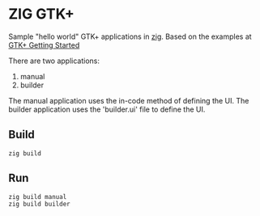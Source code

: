 # ZIG GTK+

Sample "hello world" GTK+ applications in [zig](https://ziglang.org/). Based on the examples at [GTK+ Getting Started](https://developer.gnome.org/gtk3/stable/gtk-getting-started.html)

There are two applications:

1. manual
1. builder

The manual application uses the in-code method of defining the UI. The builder application uses the 'builder.ui' file to define the UI.

## Build

    zig build

## Run

    zig build manual
    zig build builder
